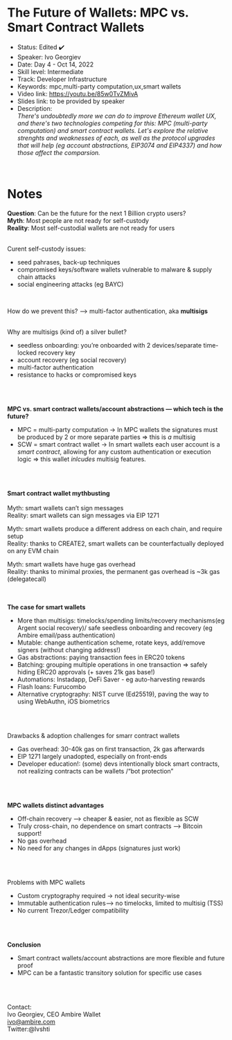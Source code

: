 # The Future of Wallets: MPC vs. Smart Contract Wallets

* Status: Edited ✔️
* Speaker: Ivo Georgiev
* Date: Day 4 - Oct 14, 2022
* Skill level: Intermediate
* Track: Developer Infrastructure
* Keywords: mpc,multi-party computation,ux,smart wallets
* Video link: https://youtu.be/85w0TvZMivA
* Slides link: to be provided by speaker
* Description: <br>
_There's undoubtedly more we can do to improve Ethereum wallet UX, and there's two technologies competing for this: MPC (multi-party computation) and smart contract wallets.
Let's explore the relative strenghts and weaknesses of each, as well as the protocol upgrades that will help (eg account abstractions, EIP3074 and EIP4337) and how those affect the comparsion._
<br>

# Notes

**Question**: Can be the future for the next 1 Billion crypto users?<br> 
**Myth**: Most people are not ready for self-custody<br>
**Reality**: Most self-custodial wallets are not ready for users<br>
<br>

Curent self-custody issues:<br>
* seed pahrases, back-up techniques
* compromised keys/software wallets vulnerable to malware & supply chain attacks
* social engineering attacks (eg BAYC)<br>
<br>

How do we prevent this? —> multi-factor authentication, aka **multisigs**<br>
<br>

Why are multisigs (kind of) a silver bullet?<br>
* seedless onboarding: you’re onboarded with 2 devices/separate time-locked recovery key
* account recovery (eg social recovery)
* multi-factor authentication
* resistance to hacks or compromised keys<br>
<br>
<br>

**MPC vs. smart contract wallets/account abstractions — which tech is the future?**
* MPC = multi-party computation -> In MPC wallets the signatures must be produced by 2 or more separate parties => this is _a_ multisig<br>
* SCW = smart contract wallet -> In smart wallets each user account is a *smart contract*, allowing for any custom authentication or execution logic => this wallet _inlcudes_ multisig features. <br>
<br>
<br>

**Smart contract wallet mythbusting**<br>
<br>
Myth: smart wallets can’t sign messages<br>
Reality: smart wallets can sign messages via EIP 1271<br>

Myth: smart wallets produce a different address on each chain, and require setup<br>
Reality: thanks to CREATE2, smart wallets can be counterfactually deployed on any EVM chain<br>

Myth: smart wallets have huge gas overhead<br>
Reality: thanks to minimal proxies, the permanent gas overhead is ~3k gas (delegatecall)<br>
<br>
<br>

**The case for smart wallets**<br>
* More than multisigs: timelocks/spending limits/recovery mechanisms(eg Argent social recovery)/ safe seedless onboarding and recovery (eg Ambire email/pass authentication)
* Mutable: change authentication scheme, rotate keys, add/remove signers (without changing address!)
* Gas abstractions: paying transaction fees in ERC20 tokens
* Batching: grouping multiple operations in one transaction => safely hiding ERC20 approvals (+ saves 21k gas base!)
* Automations: Instadapp, DeFi Saver - eg auto-harvesting rewards
* Flash loans: Furucombo
* Alternative cryptography: NIST curve (Ed25519), paving the way to using WebAuthn, iOS biometrics<br>
<br>
<br>

Drawbacks & adoption challenges for smarr contract wallets<br>
* Gas overhead: 30-40k gas on first transaction, 2k gas afterwards
* EIP 1271 largely unadopted, especially on front-ends
* Developer education!: (some) devs intentionally block smart contracts, not realizing contracts can be wallets /“bot protection”<br>
<br>
<br>

**MPC wallets distinct advantages**<br>
* Off-chain recovery —>  cheaper & easier, not as flexible as SCW
* Truly cross-chain, no dependence on smart contracts —> Bitcoin support!
* No gas overhead
* No need for any changes in dApps (signatures just work)<br>
<br>
<br>

Problems with MPC wallets<br>
* Custom cryptography required -> not ideal security-wise
* Immutable authentication rules—> no timelocks, limited to multisig (TSS)
* No current Trezor/Ledger compatibility<br>
<br>
<br>

**Conclusion**
* Smart contract wallets/account abstractions are more flexible and future proof
* MPC can be a fantastic transitory solution for specific use cases<br>
<br>
<br>

Contact:<br>
Ivo Georgiev, CEO Ambire Wallet<br>
ivo@ambire.com<br>
Twitter:@Ivshti



